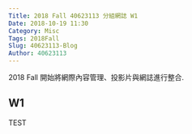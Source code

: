 ```yaml
---
Title: 2018 Fall 40623113 分組網誌 W1
Date: 2018-10-19 11:30
Category: Misc
Tags: 2018Fall
Slug: 40623113-Blog
Author: 40623113
---
```


2018 Fall 開始將網際內容管理、投影片與網誌進行整合.

<!-- PELICAN_END_SUMMARY -->

W1 
----

TEST
